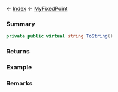 ← [Index](Api-Index) ← [MyFixedPoint](VRage.MyFixedPoint)

### Summary

```csharp
private public virtual string ToString()
```

### Returns

### Example

### Remarks

